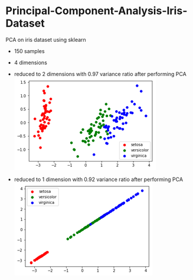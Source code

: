 # Principal-Component-Analysis-Iris-Dataset
PCA on iris dataset using sklearn
- 150 samples 
- 4 dimensions
- reduced to 2 dimensions with 0.97 variance ratio after performing PCA 
![PCA](https://github.com/Sahana-M/Images/blob/master/pca2.png)


- reduced to 1 dimension with 0.92 variance ratio after performing PCA
![PCA](https://github.com/Sahana-M/Images/blob/master/pca.png)


